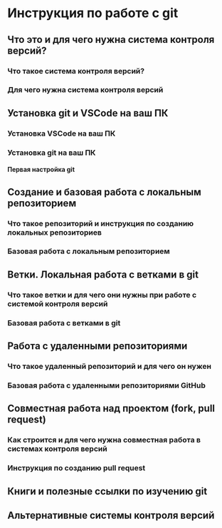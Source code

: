 # Инструкция по работе с git

## Что это и для чего нужна система контроля версий?

### Что такое система контроля версий?

### Для чего нужна система контроля версий

## Установка git и VSCode на ваш ПК

### Установка VSCode на ваш ПК

### Установка git на ваш ПК

#### Первая настройка git

## Создание и базовая работа с локальным репозиторием

### Что такое репозиторий и инструкция по созданию локальных репозиториев

### Базовая работа с локальным репозиторием

## Ветки. Локальная работа с ветками в git

### Что такое ветки и для чего они нужны при работе с системой контроля версий

### Базовая работа с ветками в git

## Работа с удаленными репозиториями

### Что такое удаленный репозиторий и для чего он нужен

### Базовая работа с удаленными репозиториями GitHub

## Совместная работа над проектом (fork, pull request)

### Как строится и для чего нужна совместная работа в системах контроля версий

### Инструкция по созданию pull request

## Книги и полезные ссылки по изучению git

## Альтернативные системы контроля версий
